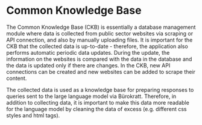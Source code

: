 # Common Knowledge Base

The Common Knowledge Base (CKB) is essentially a database management module where data is collected from public sector websites via scraping or API connection, and also by manually uploading files. It is important for the CKB that the collected data is up-to-date - therefore, the application also performs automatic periodic data updates. During the update, the information on the websites is compared with the data in the database and the data is updated only if there are changes. In the CKB, new API connections can be created and new websites can be added to scrape their content.

The collected data is used as a knowledge base for preparing responses to queries sent to the large language model via Bürokratt. Therefore, in addition to collecting data, it is important to make this data more readable for the language model by cleaning the data of excess (e.g. different css styles and html tags).
